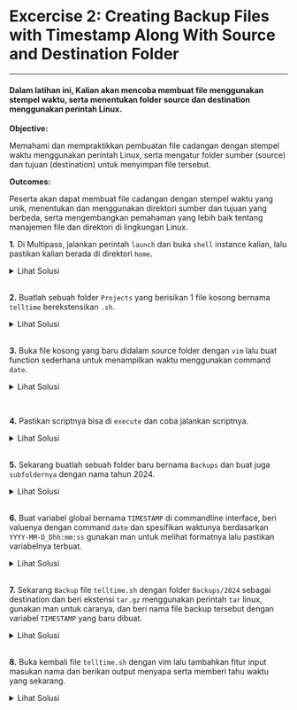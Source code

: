 

# Excercise 2: Creating Backup Files with Timestamp Along With Source and Destination Folder
***

#### Dalam latihan ini, Kalian akan mencoba membuat file menggunakan stempel waktu, serta menentukan folder source dan destination menggunakan perintah Linux.

**Objective:**

Memahami dan mempraktikkan pembuatan file cadangan dengan stempel waktu menggunakan perintah Linux, serta mengatur folder sumber (source) dan tujuan (destination) untuk menyimpan file tersebut.

**Outcomes:**

Peserta akan dapat membuat file cadangan dengan stempel waktu yang unik, menentukan dan menggunakan direktori sumber dan tujuan yang berbeda, serta mengembangkan pemahaman yang lebih baik tentang manajemen file dan direktori di lingkungan Linux.

**1.**  Di Multipass, jalankan perintah `launch` dan buka `shell` instance kalian, lalu pastikan kalian berada di direktori `home`.
  <details>
    <summary>Lihat Solusi</summary>
    <code>multipass shell lab-excercise</code><br />
    <code>cd /home/ubuntu</code>
  </details>

<br />

**2.**  Buatlah sebuah folder `Projects` yang berisikan 1 file kosong bernama `telltime` berekstensikan `.sh`. 
  <details>
    <summary>Lihat Solusi</summary>
    <code>mkdir Projects ; touch Projects/telltime.sh</code>
  </details>

<br />

**3.**  Buka file kosong yang baru didalam source folder dengan `vim` lalu buat function sederhana untuk menampilkan waktu menggunakan command `date`.
  <details>
    <summary>Lihat Solusi</summary>
    <pre>#!/bin/bash

function show_time() {
  echo "Current time: $(date)"
}

show_time</pre></details>

<br />

**4.**  Pastikan scriptnya bisa di `execute` dan coba jalankan scriptnya. 
  <details>
    <summary>Lihat Solusi</summary>
    <code>chmod +x Projects/telltime.sh</code><br />
    <code>Projects/telltime.sh</code>
  </details>

<br />

**5.**  Sekarang buatlah sebuah folder baru bernama `Backups` dan buat juga `subfoldernya` dengan nama tahun 2024. 
  <details>
    <summary>Lihat Solusi</summary>
    <code>mkdir -p Backups/2024</code>
  </details>

<br />

**6.**  Buat variabel global bernama `TIMESTAMP` di commandline interface, beri valuenya dengan command `date` dan spesifikan waktunya berdasarkan `YYYY-MM-D_Dhh:mm:ss` gunakan man untuk melihat formatnya lalu pastikan variabelnya terbuat. 
  <details>
    <summary>Lihat Solusi</summary>
    <code>TIMESTAMP=$(date "+%Y-%m-%d_%H:%M:%S")</code><br />
    <code>echo $TIMESTAMP</code>
  </details>

<br />

**7.**  Sekarang `Backup` file `telltime.sh` dengan folder `Backups/2024` sebagai destination dan beri ekstensi `tar.gz` menggunakan perintah `tar` linux, gunakan man untuk caranya, dan beri nama file backup tersebut dengan variabel `TIMESTAMP` yang baru dibuat.
  <details>
    <summary>Lihat Solusi</summary>
    <code>cd Projects ; tar -c -f ../Backups/2024/$TIMESTAMP.tar.gz telltime.sh</code>
  </details>

<br />

**8.**  Buka kembali file `telltime.sh` dengan vim lalu tambahkan fitur input masukan nama dan berikan output menyapa serta memberi tahu waktu yang sekarang.
  <details>
    <summary>Lihat Solusi</summary>
    <pre>#!/bin/bash

function show_time() {
	  read -p "Please enter your name: " name
	  echo "Hello, $name!"
	  echo "Right now is $(date) at Asia/Jakarta timezone"
	}
	
	show_time</pre></details>

<br />

**8.**  Coba jalankan script `telltime.sh` lalu backup lagi filenya dengan cara yang sama sebelumnya tetapi jalankan variabel `TIMESTAMP` lagi sebelum membackup, kemudian hapus `telltime.sh` nya.
  <details>
    <summary>Lihat Solusi</summary>
	<code>./telltime.sh</code><br />
	<code>TIMESTAMP=$(date "+%Y-%m-%d_%H:%M:%S") ; tar -cf ../Backups/2024/$TIMESTAMP.tar.gz telltime.sh</code><br />
	<code>rm telltime.sh</code>
  </details>

<br />

**9.**  Selanjutnya `ekstrak` script yang sebelumnya dihapus dengan file `backup` yang sudah dibuat dengan menggunakan perintah `tar` kedalam `source` directory, lihat man untuk caranya.
  <details>
    <summary>Lihat Solusi</summary>
	<code>tar -x -f ../Backups/2024/#archiveyangterbaru -C /home/ubuntu/Projects</code>
  </details>

**10.**  Terakhir hapus semua file dan folder yang ada.
  <details>
    <summary>Lihat Solusi</summary>
	<code>cd .. ; rm -rf *</code>
  </details>

Selamat kalian sudah bisa menguasai caranya membackup sebuah file berdasarkan source dan destination folder 🥳.

Salute buat kalian yang sama sekali tidak melihat solusi 😎.
